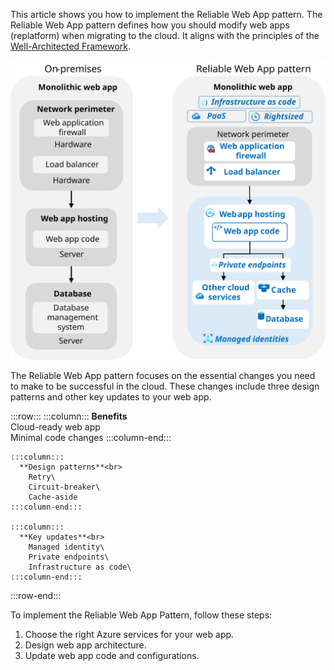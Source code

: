 This article shows you how to implement the Reliable Web App pattern. The Reliable Web App pattern defines how you should modify web apps (replatform) when migrating to the cloud. It aligns with the principles of the [Well-Architected Framework](/azure/well-architected/).

[![Diagram showing the architecture of the reliable web app pattern.](../../../_images/on-prem-to-rwa.svg)](../../../_images/on-prem-to-rwa.svg)

The Reliable Web App pattern focuses on the essential changes you need to make to be successful in the cloud. These changes include three design patterns and other key updates to your web app.

:::row:::
    :::column:::
        **Benefits**<br>
        Cloud-ready web app\
        Minimal code changes
    :::column-end:::

    :::column:::
      **Design patterns**<br>
        Retry\
        Circuit-breaker\
        Cache-aside
    :::column-end:::

    :::column:::
      **Key updates**<br>
        Managed identity\
        Private endpoints\
        Infrastructure as code\
    :::column-end:::
:::row-end:::

To implement the Reliable Web App Pattern, follow these steps:

1. Choose the right Azure services for your web app.
1. Design web app architecture.
1. Update web app code and configurations.